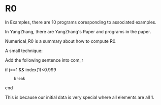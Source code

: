 # R0
In Examples, there are 10 programs coresponding to associated examples.

In YangZhang, there are YangZhang's Paper and programs in the paper.

Numerical_R0 is a summary about how to compute R0.


A small technique:

Add the following sentence into com_r

if j==1 && index(1)<0.999

        break
end

This is because our initial data is very special where all elements are all 1.
